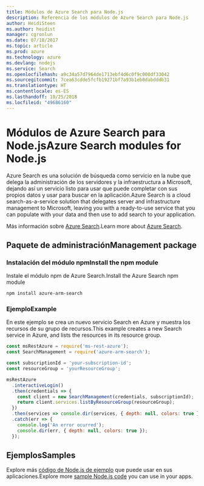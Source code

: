 ```yaml
---
title: Módulos de Azure Search para Node.js
description: Referencia de los módulos de Azure Search para Node.js
author: HeidiSteen
ms.author: heidist
manager: cgronlun
ms.date: 07/18/2017
ms.topic: article
ms.prod: azure
ms.technology: azure
ms.devlang: nodejs
ms.service: Search
ms.openlocfilehash: a9c34a57d7964de1713ebf4d6c0f9c000df33042
ms.sourcegitcommit: 7cea63cdde5fcfb19271bf7a93b1eb0dabdddb31
ms.translationtype: HT
ms.contentlocale: es-ES
ms.lasthandoff: 10/25/2018
ms.locfileid: "49686160"
---
```

# <a name="azure-search-modules-for-nodejs"></a><span data-ttu-id="de722-103">Módulos de Azure Search para Node.js</span><span class="sxs-lookup"><span data-stu-id="de722-103">Azure Search modules for Node.js</span></span>

<span data-ttu-id="de722-104">Azure Search es una solución de búsqueda como servicio en la nube que delega la administración de los servidores y la infraestructura a Microsoft, dejando así un servicio listo para usar que puede completar con sus propios datos y usar para buscar en la aplicación.</span><span class="sxs-lookup"><span data-stu-id="de722-104">Azure Search is a cloud search-as-a-service solution that delegates server and infrastructure management to Microsoft, leaving you with a ready-to-use service that you can populate with your data and then use to add search to your application.</span></span>

<span data-ttu-id="de722-105">Más información sobre [Azure Search](https://docs.microsoft.com/azure/search/search-what-is-azure-search).</span><span class="sxs-lookup"><span data-stu-id="de722-105">Learn more about [Azure Search](https://docs.microsoft.com/azure/search/search-what-is-azure-search).</span></span>

## <a name="management-package"></a><span data-ttu-id="de722-106">Paquete de administración</span><span class="sxs-lookup"><span data-stu-id="de722-106">Management package</span></span>

### <a name="install-the-npm-module"></a><span data-ttu-id="de722-107">Instalación del módulo npm</span><span class="sxs-lookup"><span data-stu-id="de722-107">Install the npm module</span></span>

<span data-ttu-id="de722-108">Instale el módulo npm de Azure Search.</span><span class="sxs-lookup"><span data-stu-id="de722-108">Install the Azure Search npm module</span></span>

```bash
npm install azure-arm-search
```

### <a name="example"></a><span data-ttu-id="de722-109">Ejemplo</span><span class="sxs-lookup"><span data-stu-id="de722-109">Example</span></span>

<span data-ttu-id="de722-110">En este ejemplo se crea un nuevo servicio Search en Azure y muestra los recursos de su grupo de recursos.</span><span class="sxs-lookup"><span data-stu-id="de722-110">This example creates a new Search service in Azure, and lists the resources in its resource group.</span></span>

```javascript
const msRestAzure = require('ms-rest-azure');
const SearchManagement = require('azure-arm-search');

const subscriptionId = 'your-subscription-id';
const resourceGroup = 'yourResourceGroup';

msRestAzure
  .interactiveLogin()
  .then(credentials => {
    const client = new SearchManagement(credentials, subscriptionId);
    return client.services.listByResourceGroup(resourceGroup);
  })
  .then(services => console.dir(services, { depth: null, colors: true }))
  .catch(err => {
    console.log('An error ocurred');
    console.dir(err, { depth: null, colors: true });
  });
```

## <a name="samples"></a><span data-ttu-id="de722-111">Ejemplos</span><span class="sxs-lookup"><span data-stu-id="de722-111">Samples</span></span>

<span data-ttu-id="de722-112">Explore más [código de Node.js de ejemplo](https://azure.microsoft.com/resources/samples/?platform=nodejs) que puede usar en sus aplicaciones.</span><span class="sxs-lookup"><span data-stu-id="de722-112">Explore more [sample Node.js code](https://azure.microsoft.com/resources/samples/?platform=nodejs) you can use in your apps.</span></span>
